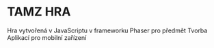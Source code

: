 # TAMZ HRA

Hra vytvořená v JavaScriptu v frameworku Phaser pro předmět Tvorba Aplikací pro mobilní zařízení
